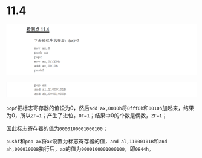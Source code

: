 # 11.4

![image-20250414215536394](image-20250414215536394.png)

![image-20250414215558356](image-20250414215558356.png)

`popf`把标志寄存器的值设为0，然后`add ax,0010h`将`0fff0h`和`0010h`加起来，结果为0，所以`ZF=1`；产生了进位，`OF=1`；结果中0的个数是偶数，`ZF=1`；

因此标志寄存器的值为`0000100001000100`；

`pushf`和`pop ax`将`ax`设置为标志寄存器的值，`and al,11000101B`和`and ah,00001000B`执行后，`ax`的值为`0000100001000100`，即`0844h`。